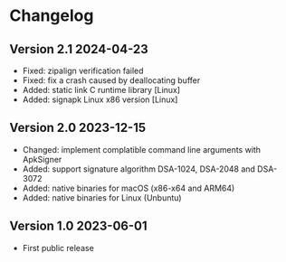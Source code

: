 # Changelog
## Version 2.1 2024-04-23
- Fixed: zipalign verification failed
- Fixed: fix a crash caused by deallocating buffer
- Added: static link C runtime library [Linux]
- Added: signapk Linux x86 version [Linux]

## Version 2.0 2023-12-15
- Changed: implement complatible command line arguments with ApkSigner
- Added: support signature algorithm DSA-1024, DSA-2048 and DSA-3072
- Added: native binaries for macOS (x86-x64 and ARM64)
- Added: native binaries for Linux (Unbuntu)

## Version 1.0 2023-06-01
- First public release

